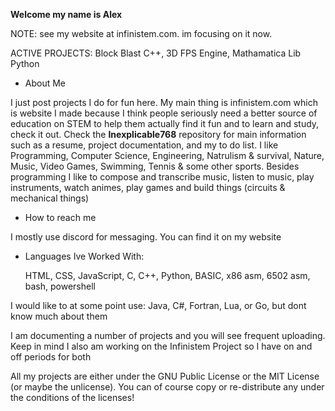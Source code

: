 **Welcome my name is Alex**

NOTE: see my website at infinistem.com. im focusing on it now.

ACTIVE PROJECTS: Block Blast C++, 3D FPS Engine, Mathamatica Lib Python

- About Me
  
I just post projects I do for fun here. My main thing is infinistem.com which is website I made because I think people seriously
need a better source of education on STEM to help them actually find it fun and to learn and study, check it out.
Check the **Inexplicable768** repository for main information such as a resume, project documentation, and my to do list. I like
Programming, Computer Science, Engineering, Natrulism & survival, Nature, Music, Video Games, Swimming, Tennis & some other sports. 
Besides programming I like to compose and transcribe music, listen to music, play instruments, watch animes, play games and build things
(circuits & mechanical things)
  
-  How to reach me
  
  I mostly use discord for messaging. You can find it on my website
  
 - Languages Ive Worked With:
   
   HTML, CSS, JavaScript, C, C++, Python, BASIC, x86 asm, 6502 asm, bash, powershell

I would like to at some point use: Java, C#, Fortran, Lua, or Go, but dont know much about them

I am documenting a number of projects and you will see frequent uploading. Keep in mind I also am working on the Infinistem Project so I have on and off periods for both

All my projects are either under the GNU Public License or the MIT License (or maybe the unlicense). You can of course copy or re-distribute any under the conditions of the licenses! 


  
    
    
    

<!---
Infinistem/Infinistem is a ✨ special ✨ repository because its `README.md` (this file) appears on your GitHub profile.
You can click the Preview link to take a look at your changes.
--->
